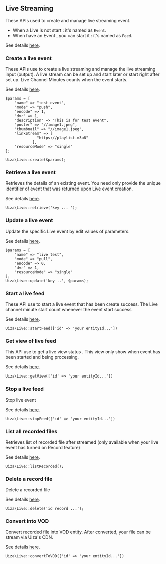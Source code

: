 ## Live Streaming
These APIs used to create and manage live streaming event.
* When a Live is not start : it's named as `Event`.
* When have an Event , you can start it : it's named as `Feed`.

See details [here](http://dev-ap-southeast-1-api.uizadev.io/docs/#api-Live).

### Create a live event

These APIs use to create a live streaming and manage the live streaming input (output). A live stream can be set up and start later or start right after set up. Live Channel Minutes counts when the event starts.

See details [here](http://dev-ap-southeast-1-api.uizadev.io/docs/#api-Live-post_live_entity).

````
$params = [
    "name" => "test event",
    "mode" => "push",
    "encode" => 1,
    "dvr" => 1,
    "description" => "This is for test event",
    "poster" => "//image1.jpeg",
    "thumbnail" => "//image1.jpeg",
    "linkStream" => [
              "https://playlist.m3u8"
            ],
    "resourceMode" => "single"
];

Uiza\Live::create($params);
````

### Retrieve a live event

Retrieves the details of an existing event. You need only provide the unique identifier of event that was returned upon Live event creation.

See details [here](http://dev-ap-southeast-1-api.uizadev.io/docs/#api-Live-get_live_entity).

````
Uiza\Live::retrieve('key ... ');
````

### Update a live event

Update the specific Live event by edit values of parameters.

See details [here](http://dev-ap-southeast-1-api.uizadev.io/docs/#api-Live-put_live_entity).

````
$params = [
    "name" => "live test",
    "mode" => "pull",
    "encode" => 0,
    "dvr" => 1,
    "resourceMode" => "single"
];
Uiza\Live::update('key ..', $params);
````

### Start a live feed

These API use to start a live event that has been create success. The Live channel minute start count whenever the event start success

See details [here](http://dev-ap-southeast-1-api.uizadev.io/docs/#api-Live_Feed-post_live_feed_start).

````
Uiza\Live::startFeed(['id' => 'your entityId...'])
````

### Get view of live feed

This API use to get a live view status . This view only show when event has been started and being processing.

See details [here](http://dev-ap-southeast-1-api.uizadev.io/docs/#api-Live_Feed-get_status_live_feed).

````
Uiza\Live::getView(['id' => 'your entityId...'])
````

### Stop a live feed

Stop live event

See details [here](http://dev-ap-southeast-1-api.uizadev.io/docs/#api-Live_Feed-put_live_feed_stop).

````
Uiza\Live::stopFeed(['id' => 'your entityId...'])
````

### List all recorded files

Retrieves list of recorded file after streamed (only available when your live event has turned on Record feature)

See details [here](http://dev-ap-southeast-1-api.uizadev.io/docs/#api-Live-get_live_entity_dvr).

````
Uiza\Live::listRecorded();
````

### Delete a record file

Delete a recorded file

See details [here](http://dev-ap-southeast-1-api.uizadev.io/docs/#api-Live-delete_live_entity_dvr).

````
Uiza\Live::delete('id record ...');
````

### Convert into VOD

Convert recorded file into VOD entity. After converted, your file can be stream via Uiza's CDN.

See details [here](http://dev-ap-southeast-1-api.uizadev.io/docs/#api-Live-post_convert_to_vod).

````
Uiza\Live::convertToVOD(['id' => 'your entityId...'])
````
